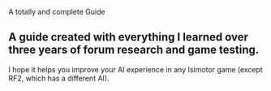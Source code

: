 A totally and complete Guide

**A guide created with everything I learned over three years of forum research and game testing.**
---
I hope it helps you improve your AI experience in any Isimotor game (except RF2, which has a different AI).
